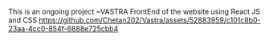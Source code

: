 This is an ongoing project ~VASTRA 
FrontEnd of the website using React JS and CSS
https://github.com/Chetan202/Vastra/assets/52883959/c101c8b0-23aa-4cc0-854f-6888e725cbb4
